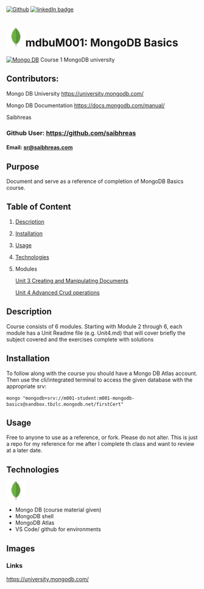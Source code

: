 [![Github](https://img.shields.io/badge/GitHub-100000?style=flat&logo=github&logoColor=white)](https://github.com/saibhreas)
[![linkedIn badge](https://img.shields.io/badge/LinkedIn-blue?style=flat&logo=linkedin&labelColor=blue)](https://www.linkedin.com/in/siobhanknuttel)

# ![MongoLeaf](./img/mongoLite.png)mdbuM001: MongoDB Basics

[![Mongo DB](https://img.shields.io/badge/MongoDB-4EA94B?style=flat&logo=mongodb&logoColor=white)](https://university.mongodb.com/courses/M001/about)
Course 1 MongoDB university

## Contributors: 

Mongo DB University https://university.mongodb.com/

Mongo DB Documentation https://docs.mongodb.com/manual/

Saibhreas




  
### Github User: https://github.com/saibhreas  
  
#### Email: sr@saibhreas.com
  
## Purpose 

Document and serve as a reference of completion of MongoDB Basics course.
  
## Table of Content
  
  1. [Description](#description)
  2. [Installation](#installation)
  3. [Usage](#usage)
  4. [Technologies](#technologies)
  5. Modules

       [Unit 3 Creating and Manipulating Documents ](Unit3.md)

       [Unit 4 Advanced Crud operations ](Unit4.md)


## Description
  
Course consists of 6 modules. Starting with Module 2 through 6, each module has a Unit Readme file (e.g. Unit4.md) that will cover briefly the subject covered and the exercises complete with solutions

## Installation
  
To follow along with the course you should have a Mongo DB Atlas account.  Then use the cli/integrated terminal to access the given database with the appropriate srv:

    mongo "mongodb+srv://m001-student:m001-mongodb-basics@sandbox.tbzlc.mongodb.net/firstCert"

## Usage

Free to anyone to use as a reference, or fork. Please do not alter.  This is just a repo for my reference for me after I complete th class and want to review at a later date.
  

## Technologies

![MongoLeaf](./img/mongoLite.png)
  - Mongo DB (course material given)
  - MongoDB shell
  - MongoDB Atlas
  - VS Code/ github for environments

  
## Images
 
  
### Links

https://university.mongodb.com/ 


